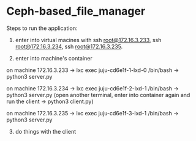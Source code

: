 # Ceph-based_file_manager

Steps to run the application:

1) enter into virtual macines with ssh root@172.16.3.233, ssh root@172.16.3.234, ssh root@172.16.3.235.

2) enter into machine's container

on machine 172.16.3.233 -> lxc exec juju-cd6e1f-1-lxd-0 /bin/bash -> python3 server.py

on machine 172.16.3.234 -> lxc exec juju-cd6e1f-2-lxd-1 /bin/bash -> python3 server.py (open another terminal, enter into container again and run the client -> python3 client.py)

on machine 172.16.3.235 -> lxc exec  juju-cd6e1f-3-lxd-1 /bin/bash -> python3 server.py

3) do things with the client
